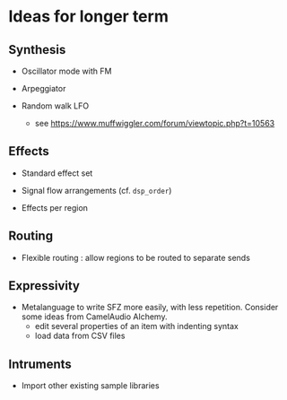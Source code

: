# Ideas for longer term

## Synthesis

- Oscillator mode with FM

- Arpeggiator

- Random walk LFO
  - see https://www.muffwiggler.com/forum/viewtopic.php?t=10563

## Effects

- Standard effect set

- Signal flow arrangements
  (cf. `dsp_order`)

- Effects per region

## Routing

- Flexible routing : allow regions to be routed to separate sends

## Expressivity

- Metalanguage to write SFZ more easily, with less repetition.
  Consider some ideas from CamelAudio Alchemy.
  - edit several properties of an item with indenting syntax
  - load data from CSV files

## Intruments

- Import other existing sample libraries